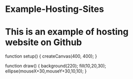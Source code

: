 # Example-Hosting-Sites

<h1> This is an example of hosting website on Github  </h1>

function setup() {
  createCanvas(400, 400);
}

function draw() {
  background(220);
	fill(10,20,30);
	ellipse(mouseX+30,mouseY+30,10,10);
}
